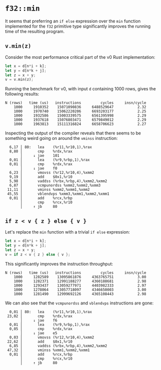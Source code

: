 # `f32::min`

It seems that preferring an `if else` expression over the `min` function implemented for the `f32` primitive type significantly improves the running time of the resulting program.

## `v.min(z)`

Consider the most performance critical part of the v0 Rust implementation:

```rust
let x = d[n*i + k];
let y = d[n*k + j];
let z = x + y;
v = v.min(z);
```

Running the benchmark for v0, with input `d` containing 1000 rows, gives the following results:
```
N (rows)   time (us)   instructions         cycles     insn/cycle
    1000     1910352    15071090836     6488529647           2.32
    1000     1970740    15062220206     6693203177           2.25
    1000     1932586    15003339575     6561395998           2.29
    1000     1937618    15076803471     6579849012           2.29
    1000     1963813    15111316824     6658706623           2.27
```

Inspecting the output of the compiler reveals that there seems to be something weird going on around the `vminss` instruction:

```
  6,17 │ 80:   lea    (%r11,%r10,1),%rax
  8,80 │       cmp    %rdx,%rax
       │     ↓ jae    101
  0,01 │       lea    (%r9,%rbp,1),%rax
  0,01 │       cmp    %rdx,%rax
       │     ↓ jae    f0
  6,23 │       vmovss (%r12,%r10,4),%xmm2
  9,19 │       add    $0x1,%r10
  5,98 │       vaddss (%rbx,%rbp,4),%xmm2,%xmm2
  6,87 │       vcmpunordss %xmm2,%xmm2,%xmm3
 11,11 │       vminss %xmm2,%xmm1,%xmm2
 45,55 │       vblendvps %xmm3,%xmm1,%xmm2,%xmm1
  0,01 │       add    %rcx,%rbp
       │       cmp    %rcx,%r10
       │     ↑ jb     80
```

## `if z < v { z } else { v }`

Let's replace the `min` function with a trivial `if else` expression:

```rust
let x = d[n*i + k];
let y = d[n*k + j];
let z = x + y;
v = if z < v { z } else { v };
```

This significantly improves the instruction throughput:

```
N (rows)   time (us)   instructions         cycles     insn/cycle
    1000     1282589    13095861876     4363765751           3.00
    1000     1282371    12991188277     4360188681           2.98
    1000     1293437    13059277971     4403982333           2.97
    1000     1278064    13057718097     4346650003           3.00
    1000     1281490    12999692126     4365108443           2.98
```

We can also see that the `vcmpunordss` and `vblendvps` instructions are gone:

```
  0,01 │ 80:   lea    (%r11,%r10,1),%rax
 23,02 │       cmp    %rdx,%rax
       │     ↓ jae    f6
  0,01 │       lea    (%r9,%rbp,1),%rax
  0,05 │       cmp    %rdx,%rax
       │     ↓ jae    e5
  0,03 │       vmovss (%r12,%r10,4),%xmm2
 22,62 │       add    $0x1,%r10
  6,85 │       vaddss (%rbx,%rbp,4),%xmm2,%xmm2
 47,32 │       vminss %xmm1,%xmm2,%xmm1
  0,01 │       add    %rcx,%rbp
       │       cmp    %rcx,%r10
       │     ↑ jb     80
```
